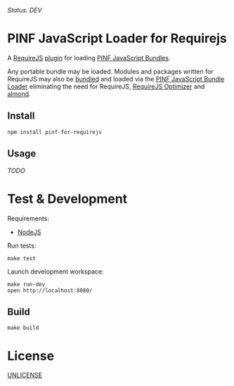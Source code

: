 *Status: DEV*

PINF JavaScript Loader for Requirejs
====================================

A [RequireJS](http://requirejs.org/) [plugin](http://requirejs.org/docs/plugins.html) for
loading [PINF JavaScript Bundles](https://github.com/pinf/pinf-loader-js).

Any portable bundle may be loaded. Modules and packages written for RequireJS may also
be [bundled](https://github.com/pinf-it/pinf-it-bundler) and loaded via the
[PINF JavaScript Bundle Loader](https://github.com/pinf/pinf-loader-js) eliminating
the need for RequireJS, [RequireJS Optimizer](http://requirejs.org/docs/optimization.html)
and [almond](https://github.com/jrburke/almond).


Install
-------

    npm install pinf-for-requirejs


Usage
-----

*TODO*


Test & Development
==================

Requirements:

  * [NodeJS](http://nodejs.org/)

Run tests:

    make test

Launch development workspace:

    make run-dev
    open http://localhost:8080/

Build
-----

    make build


License
=======

[UNLICENSE](http://unlicense.org/)
